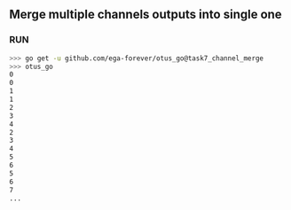 ## Merge multiple channels outputs into single one

### RUN

```bash
>>> go get -u github.com/ega-forever/otus_go@task7_channel_merge
>>> otus_go
0
0
1
1
2
3
4
2
3
4
5
6
5
6
7
...
```